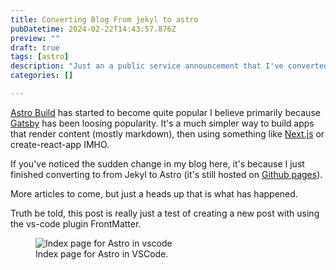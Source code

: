 ```yaml
---
title: Converting Blog From jekyl to astro
pubDatetime: 2024-02-22T14:43:57.876Z
preview: ""
draft: true
tags: [astro]
description: "Just an a public service announcement that I've converted my blog peterkellner.net from Jekyl to AstroBuild,still on Github Pages"
categories: []

---
```


[Astro Build](https://astro.build/) has started to become quite popular I believe primarily because [Gatsby](https://www.gatsbyjs.com/) has been loosing popularity. It's a much simpler way to build apps that render content (mostly markdown), then using something like [Next.js](https://nextjs.org/) or create-react-app IMHO.

If you've noticed the sudden change in my blog here, it's because I just finished converting to from Jekyl to Astro (it's still hosted on [Github pages](https://pages.github.com/)).

More articles to come, but just a heads up that is what has happened.

Truth be told, this post is really just a test of creating a new post with using the vs-code plugin FrontMatter.

<figure>
  <img src="/postimages2024/learning-astro-blog-post-vscode.png" alt="Index page for Astro in vscode">
  <figcaption>Index page for Astro in VSCode.</figcaption>
</figure>






